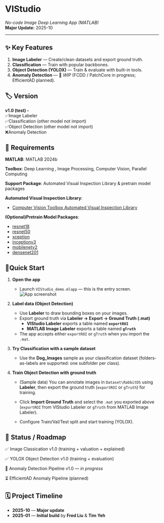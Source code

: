 # VIStudio
_No-code Image Deep Learning App (MATLAB)_  
**Major Update:** 2025-10 
  
---
  
## ✨ Key Features

1. **Image Labeler** — Create/clean datasets and export ground truth.
2. **Classification** — Train with popular backbones.
3. **Object Detection (YOLOX)** — Train & evaluate with built-in tools.
4. **Anomaly Detection** — 🚧 *WIP* (FCDD / PatchCore in progress; EfficientAD planned).


## 🏷️ Version
**v1.0 (test) -**   
✅Image Labeler  
✅Classification  (other model not import)  
✅Object Detection  (other model not import)  
❌Anomaly Detection
  

🔧 Requirements
---
__MATLAB__: MATLAB 2024b  
  
__Toolbox__: Deep Learning , Image Processing, Computer Vision, Parallel Computing  
  
__Support Package__: Automated Visual Inspection Library &  pretrain model packages
  
__Automated Visual Inspection Library__:    
- [Computer Vision Toolbox Automated Visual Inspection Library](https://www.mathworks.com/matlabcentral/fileexchange/116555-computer-vision-toolbox-automated-visual-inspection-library?s_tid=ta_fx_results)  
  
__(Optional)Pretrain Model Packages__:  
- [resnet18](https://www.mathworks.com/matlabcentral/fileexchange/68261-deep-learning-toolbox-model-for-resnet-18-network?s_tid=srchtitle)  
- [resnet50](https://www.mathworks.com/matlabcentral/fileexchange/64626-deep-learning-toolbox-model-for-resnet-50-network?s_tid=srchtitle)  
- [xception](https://www.mathworks.com/matlabcentral/fileexchange/70988-deep-learning-toolboxtm-model-for-xception-network?s_tid=srchtitle)  
- [inceptionv3](https://www.mathworks.com/matlabcentral/fileexchange/65679-deep-learning-toolbox-model-for-inception-v3-network?s_tid=srchtitle)  
- [mobilenetv2](https://www.mathworks.com/matlabcentral/fileexchange/70986-deep-learning-toolbox-model-for-mobilenet-v2-network?s_tid=srchtitle)  
- [densenet201](https://www.mathworks.com/matlabcentral/fileexchange/68803-deep-learning-toolbox-model-for-densenet-201-network?s_tid=srchtitle)  
  
  
🚀Quick Start
---
1. **Open the app**
   - Launch `VIStudio_demo.mlapp` — this is the entry screen.
    ![App screenshot](assets/screenshot.png)


2. **Label data (Object Detection)**
   - Use **Labeler** to draw bounding boxes on your images.
   - Export ground truth via **Labeler → Export → Ground Truth (.mat)**
     - **VIStudio Labeler** exports a table named **`exportROI`**  
     - **MATLAB Image Labeler** exports a table named **`gTruth`**   
   - The app accepts either `exportROI` or `gTruth` when you import the `.mat`.  

3. **Try Classification with a sample dataset**
   - Use the **Dog_Images** sample as your classification dataset
     (folders-as-labels are supported: one subfolder per class).

4. **Train Object Detection with ground truth**
   - (Sample data) You can annotate images in `Dataset\RabbitDS` using **Labeler**,
     then export the ground truth (`exportROI` or `gTruth`) for training.  

   - Click **Import Ground Truth** and select the `.mat` you exported above
     (`exportROI` from VIStudio Labeler or `gTruth` from MATLAB Image Labeler).  

   - Configure Train/Val/Test split and start training (YOLOX).




📌 Status / Roadmap
---
✅ Image Classication v1.0 (training + valuation + explained)

✅ YOLOX Object Detection v1.0 (training + evaluation)

🚧  Anomaly Detection Pipeline v1.0 — *in progress*
  
⏳ EfficientAD Anomaly Pipeline (planned)

  
## 🗓️ Project Timeline

- **2025-10** — **Major update**
- **2025-01** — **Initial build** by **Fred Liu** & **Tim Yeh**